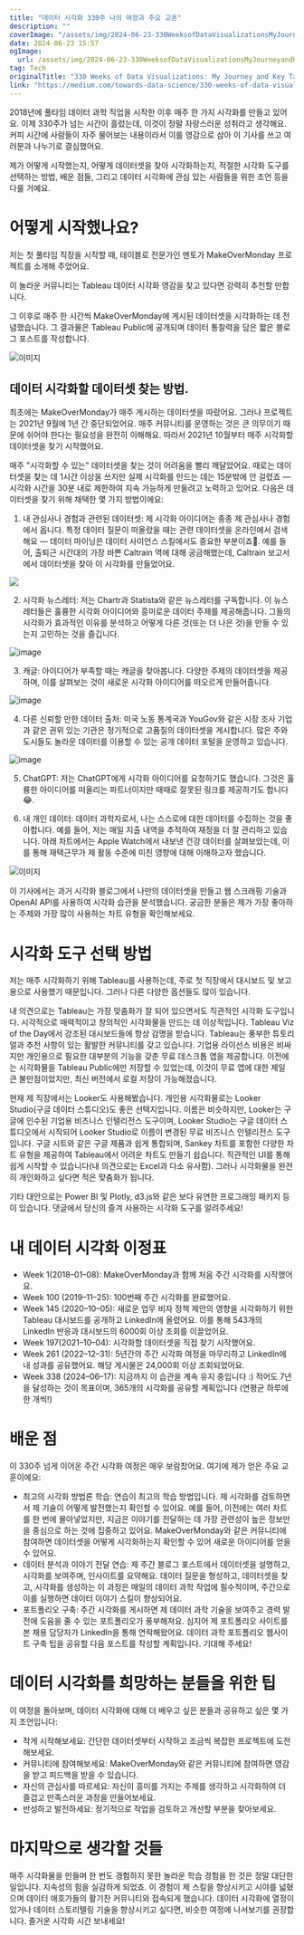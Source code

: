 ```yaml
---
title: "데이터 시각화 330주 나의 여정과 주요 교훈"
description: ""
coverImage: "/assets/img/2024-06-23-330WeeksofDataVisualizationsMyJourneyandKeyTakeaways_0.png"
date: 2024-06-23 15:57
ogImage: 
  url: /assets/img/2024-06-23-330WeeksofDataVisualizationsMyJourneyandKeyTakeaways_0.png
tag: Tech
originalTitle: "330 Weeks of Data Visualizations: My Journey and Key Takeaways"
link: "https://medium.com/towards-data-science/330-weeks-of-data-visualizations-my-journey-and-key-takeaways-93f824714dd1"
---
```



2018년에 풀타임 데이터 과학 직업을 시작한 이후 매주 한 가지 시각화를 만들고 있어요. 이제 330주가 넘는 시간이 흘렀는데, 이것이 정말 자랑스러운 성취라고 생각해요. 커피 시간에 사람들이 자주 물어보는 내용이라서 이를 영감으로 삼아 이 기사를 쓰고 여러분과 나누기로 결심했어요.

제가 어떻게 시작했는지, 어떻게 데이터셋을 찾아 시각화하는지, 적절한 시각화 도구를 선택하는 방법, 배운 점들, 그리고 데이터 시각화에 관심 있는 사람들을 위한 조언 등을 다룰 거예요.

# 어떻게 시작했나요?

저는 첫 풀타임 직장을 시작할 때, 테이블로 전문가인 멘토가 MakeOverMonday 프로젝트를 소개해 주었어요.

<div class="content-ad"></div>

이 놀라운 커뮤니티는 Tableau 데이터 시각화 영감을 찾고 있다면 강력히 추천할 만합니다.

그 이후로 매주 한 시간씩 MakeOverMonday에 게시된 데이터셋을 시각화하는 데 전념했습니다. 그 결과물은 Tableau Public에 공개되며 데이터 통찰력을 담은 짧은 블로그 포스트를 작성합니다.

![이미지](/assets/img/2024-06-23-330WeeksofDataVisualizationsMyJourneyandKeyTakeaways_0.png)

## 데이터 시각화할 데이터셋 찾는 방법.

<div class="content-ad"></div>

최초에는 MakeOverMonday가 매주 게시하는 데이터셋을 따랐어요. 그러나 프로젝트는 2021년 9월에 1년 간 중단되었어요. 매주 커뮤니티를 운영하는 것은 큰 의무이기 때문에 쉬어야 한다는 필요성을 완전히 이해해요. 따라서 2021년 10월부터 매주 시각화할 데이터셋을 찾기 시작했어요.

매주 "시각화할 수 있는" 데이터셋을 찾는 것이 어려움을 빨리 깨달았어요. 때로는 데이터셋을 찾는 데 1시간 이상을 쓰지만 실제 시각화를 만드는 데는 15분밖에 안 걸렸죠 — 시각화 시간을 30분 내로 제한하여 지속 가능하게 만들려고 노력하고 있어요. 다음은 데이터셋을 찾기 위해 채택한 몇 가지 방법이에요:

1. 내 관심사나 경험과 관련된 데이터셋: 제 시각화 아이디어는 종종 제 관심사나 경험에서 옵니다. 특정 데이터 질문이 떠올랐을 때는 관련 데이터셋을 온라인에서 검색해요 — 데이터 마이닝은 데이터 사이언스 스킬에서도 중요한 부분이죠🙂. 예를 들어, 출퇴근 시간대의 가장 바쁜 Caltrain 역에 대해 궁금해했는데, Caltrain 보고서에서 데이터셋을 찾아 이 시각화를 만들었어요.

<img src="/assets/img/2024-06-23-330WeeksofDataVisualizationsMyJourneyandKeyTakeaways_1.png" />

<div class="content-ad"></div>

2. 시각화 뉴스레터: 저는 Chartr과 Statista와 같은 뉴스레터를 구독합니다. 이 뉴스레터들은 훌륭한 시각화 아이디어와 흥미로운 데이터 주제를 제공해줍니다. 그들의 시각화가 효과적인 이유를 분석하고 어떻게 다른 것(또는 더 나은 것)을 만들 수 있는지 고민하는 것을 즐깁니다.

![image](/assets/img/2024-06-23-330WeeksofDataVisualizationsMyJourneyandKeyTakeaways_2.png)

3. 캐글: 아이디어가 부족할 때는 캐글을 찾아봅니다. 다양한 주제의 데이터셋을 제공하며, 이를 살펴보는 것이 새로운 시각화 아이디어를 떠오르게 만들어줍니다.

![image](/assets/img/2024-06-23-330WeeksofDataVisualizationsMyJourneyandKeyTakeaways_3.png)

<div class="content-ad"></div>

4. 다른 신뢰할 만한 데이터 출처: 미국 노동 통계국과 YouGov와 같은 시장 조사 기업과 같은 권위 있는 기관은 정기적으로 고품질의 데이터셋을 게시합니다. 많은 주와 도시들도 놀라운 데이터를 이용할 수 있는 공개 데이터 포털을 운영하고 있습니다.

![image](/assets/img/2024-06-23-330WeeksofDataVisualizationsMyJourneyandKeyTakeaways_4.png)

5. ChatGPT: 저는 ChatGPT에게 시각화 아이디어를 요청하기도 했습니다. 그것은 훌륭한 아이디어를 떠올리는 파트너이지만 때때로 잘못된 링크를 제공하기도 합니다 😂.

6. 내 개인 데이터: 데이터 과학자로서, 나는 스스로에 대한 데이터를 수집하는 것을 좋아합니다. 예를 들어, 저는 매일 지출 내역을 추적하여 재정을 더 잘 관리하고 있습니다. 아래 차트에서는 Apple Watch에서 내보낸 건강 데이터를 살펴보았는데, 이를 통해 재택근무가 제 활동 수준에 미친 영향에 대해 이해하고자 했습니다.

<div class="content-ad"></div>

![이미지](/assets/img/2024-06-23-330WeeksofDataVisualizationsMyJourneyandKeyTakeaways_5.png)

이 기사에서는 과거 시각화 블로그에서 나만의 데이터셋을 만들고 웹 스크래핑 기술과 OpenAI API를 사용하여 시각화 습관을 분석했습니다. 궁금한 분들은 제가 가장 좋아하는 주제와 가장 많이 사용하는 차트 유형을 확인해보세요.

# 시각화 도구 선택 방법

저는 매주 시각화하기 위해 Tableau를 사용하는데, 주로 첫 직장에서 대시보드 및 보고용으로 사용했기 때문입니다. 그러나 다른 다양한 옵션들도 많이 있습니다.

<div class="content-ad"></div>

내 의견으로는 Tableau는 가장 맞춤화가 잘 되어 있으면서도 직관적인 시각화 도구입니다. 시각적으로 매력적이고 창의적인 시각화물을 만드는 데 이상적입니다. Tableau Viz of the Day에서 강조된 대시보드들에 항상 감명을 받습니다. Tableau는 풍부한 튜토리얼과 추천 사항이 있는 활발한 커뮤니티를 갖고 있습니다. 기업용 라이선스 비용은 비싸지만 개인용으로 필요한 대부분의 기능을 갖춘 무료 데스크톱 앱을 제공합니다. 이전에는 시각화물을 Tableau Public에만 저장할 수 있었는데, 이것이 무료 앱에 대한 제일 큰 불만점이었지만, 최신 버전에서 로컬 저장이 가능해졌습니다.

현재 제 직장에서는 Looker도 사용해봤습니다. 개인용 시각화물로는 Looker Studio(구글 데이터 스튜디오)도 좋은 선택지입니다. 이름은 비슷하지만, Looker는 구글에 인수된 기업용 비즈니스 인텔리전스 도구이며, Looker Studio는 구글 데이터 스튜디오에서 시작되어 Looker Studio로 이름이 변경된 무료 비즈니스 인텔리전스 도구입니다. 구글 시트와 같은 구글 제품과 쉽게 통합되며, Sankey 차트를 포함한 다양한 차트 유형을 제공하여 Tableau에서 어려운 차트도 만들기 쉽습니다. 직관적인 UI를 통해 쉽게 시작할 수 있습니다(내 의견으로는 Excel과 다소 유사함). 그러나 시각화물을 완전히 개인화하고 싶다면 적은 맞춤화가 됩니다.

기타 대안으로는 Power BI 및 Plotly, d3.js와 같은 보다 유연한 프로그래밍 패키지 등이 있습니다. 댓글에서 당신의 즐겨 사용하는 시각화 도구를 알려주세요!

# 내 데이터 시각화 이정표

<div class="content-ad"></div>

- Week 1(2018–01–08): MakeOverMonday과 함께 처음 주간 시각화를 시작했어요.
- Week 100 (2019–11–25): 100번째 주간 시각화를 완료했어요.
- Week 145 (2020–10–05): 새로운 업무 비자 정책 제안의 영향을 시각화하기 위한 Tableau 대시보드를 공개하고 LinkedIn에 올렸어요. 이를 통해 543개의 LinkedIn 반응과 대시보드의 6000회 이상 조회를 이끌었어요.
- Week 197(2021–10–04): 시각화할 데이터셋을 직접 찾기 시작했어요.
- Week 261 (2022–12–31): 5년간의 주간 시각화 여정을 마무리하고 LinkedIn에 내 성과를 공유했어요. 해당 게시물은 24,000회 이상 조회되었어요.
- Week 338 (2024–06–17): 지금까지 이 습관을 계속 유지 중입니다 :) 적어도 7년을 달성하는 것이 목표이며, 365개의 시각화를 공유할 계획입니다 (연평균 하루에 한 개씩!)

# 배운 점

이 330주 넘게 이어온 주간 시각화 여정은 매우 보람찼어요. 여기에 제가 얻은 주요 교훈이에요:

- 최고의 시각화 방법론 학습: 연습이 최고의 학습 방법입니다. 제 시각화를 검토하면서 제 기술이 어떻게 발전했는지 확인할 수 있어요. 예를 들어, 이전에는 여러 차트를 한 번에 몰아넣었지만, 지금은 이야기를 전달하는 데 가장 관련성이 높은 정보만을 중심으로 하는 것에 집중하고 있어요. MakeOverMonday와 같은 커뮤니티에 참여하면 데이터셋을 어떻게 시각화하는지 확인할 수 있어 새로운 아이디어를 얻을 수 있어요.
- 데이터 분석과 이야기 전달 연습: 제 주간 블로그 포스트에서 데이터셋을 설명하고, 시각화를 보여주며, 인사이트를 요약해요. 데이터 질문을 형성하고, 데이터셋을 찾고, 시각화를 생성하는 이 과정은 매일의 데이터 과학 작업에 필수적이며, 주간으로 이를 실행하면 데이터 이야기 스킬이 향상되어요.
- 포트폴리오 구축: 주간 시각화를 게시하면 제 데이터 과학 기술을 보여주고 경력 발전에 도움을 줄 수 있는 포트폴리오가 풍부해져요. 심지어 제 포트폴리오 사이트를 본 채용 담당자가 LinkedIn을 통해 연락해왔어요. 데이터 과학 포트폴리오 웹사이트 구축 팁을 공유할 다음 포스트를 작성할 계획입니다. 기대해 주세요!

<div class="content-ad"></div>

# 데이터 시각화를 희망하는 분들을 위한 팁

이 여정을 돌아보며, 데이터 시각화에 대해 더 배우고 싶은 분들과 공유하고 싶은 몇 가지 조언입니다:

- 작게 시작해보세요: 간단한 데이터셋부터 시작하고 조금씩 복잡한 프로젝트에 도전해보세요.
- 커뮤니티에 참여해보세요: MakeOverMonday와 같은 커뮤니티에 참여하면 영감을 받고 피드백을 받을 수 있습니다.
- 자신의 관심사를 따르세요: 자신이 흥미를 가지는 주제를 생각하고 시각화하여 더 즐겁고 만족스러운 과정을 만들어보세요.
- 반성하고 발전하세요: 정기적으로 작업을 검토하고 개선할 부분을 찾아보세요.

# 마지막으로 생각할 것들

<div class="content-ad"></div>

매주 시각화물을 만들며 한 번도 경험하지 못한 놀라운 학습 경험을 한 것은 정말 대단한 일입니다. 지속성의 힘을 실감하게 되었죠. 이 경험이 제 스킬을 향상시키고 시야를 넓혔으며 데이터 애호가들의 활기찬 커뮤니티와 접속되게 했습니다. 데이터 시각화에 열정이 있거나 데이터 스토리텔링 기술을 향상시키고 싶다면, 비슷한 여정에 나서보기를 권장합니다. 즐거운 시각화 시간 보내세요!